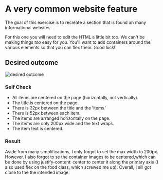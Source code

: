 # A very common website feature

The goal of this exercise is to recreate a section that is found on many informational websites.

For this one you will need to edit the HTML a little bit too. We can't be making things _too_ easy for you. You'll want to add containers around the various elements so that you can flex them. Good luck!

## Desired outcome

![desired outcome](./desired-outcome.png)

### Self Check

- All items are centered on the page (horizontally, not vertically).
- The title is centered on the page.
- There is 32px between the title and the 'items.'
- There is 52px between each item.
- The items are arranged horizontally on the page.
- The items are only 200px wide and the text wraps.
- The item text is centered.

### Result

Aside from many simplifications, I only forgot to set the max width to 200px. However, I also forgot to se the container images to be centered,which can be done by using justify-content: center to center it along the primary axis (I also used flex on the food class, which screwed me up). Overall, I sill got close to the the intended image.